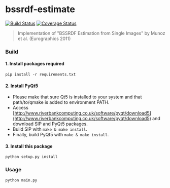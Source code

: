 bssrdf-estimate
===

[![Build Status](https://travis-ci.org/tatsy/bssrdf-estimate.svg)](https://travis-ci.org/tatsy/bssrdf-estimate)
[![Coverage Status](https://coveralls.io/repos/tatsy/bssrdf-estimate/badge.svg?branch=master&service=github)](https://coveralls.io/github/tatsy/bssrdf-estimate?branch=master)

> Implementation of "BSSRDF Estimation from Single Images" by Munoz et al. (Eurographics 2011)

### Build

#### 1. Install packages required

```shell
pip install -r requirements.txt
```

#### 2. Install PyQt5

* Please make that sure Qt5 is installed to your system and that path/to/qmake is added to environment PATH.
* Access [http://www.riverbankcomputing.co.uk/software/pyqt/download5](http://www.riverbankcomputing.co.uk/software/pyqt/download5) and download SIP and PyQt5 packages.
* Build SIP with ```make & make install```.
* Finally, build PyQt5 with ```make & make install```.

#### 3. Install this package

```shell
python setup.py install
```

### Usage

```shell
python main.py
```
